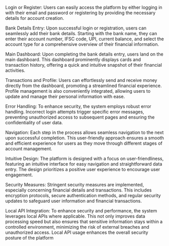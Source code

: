 Login or Register:
Users can easily access the platform by either logging in with their email and password or registering by providing the necessary details for account creation.

Bank Details Entry:
Upon successful login or registration, users can seamlessly add their bank details. Starting with the bank name, they can enter their account number, IFSC code, UPI, current balance, and select the account type for a comprehensive overview of their financial information.

Main Dashboard:
Upon completing the bank details entry, users land on the main dashboard. This dashboard prominently displays cards and transaction history, offering a quick and intuitive snapshot of their financial activities.

Transactions and Profile:
Users can effortlessly send and receive money directly from the dashboard, promoting a streamlined financial experience. Profile management is also conveniently integrated, allowing users to update and manage their personal information with ease.

Error Handling:
To enhance security, the system employs robust error handling. Incorrect login attempts trigger specific error messages, preventing unauthorized access to subsequent pages and ensuring the confidentiality of user data.

Navigation:
Each step in the process allows seamless navigation to the next upon successful completion. This user-friendly approach ensures a smooth and efficient experience for users as they move through different stages of account management.

Intuitive Design:
The platform is designed with a focus on user-friendliness, featuring an intuitive interface for easy navigation and straightforward data entry. The design prioritizes a positive user experience to encourage user engagement.

Security Measures:
Stringent security measures are implemented, especially concerning financial details and transactions. This includes encryption protocols, secure authentication methods, and regular security updates to safeguard user information and financial transactions.

Local API Integration:
To enhance security and performance, the system leverages local APIs where applicable. This not only improves data processing speed but also ensures that sensitive information stays within a controlled environment, minimizing the risk of external breaches and unauthorized access. Local API usage enhances the overall security posture of the platform
